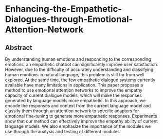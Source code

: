 # Enhancing-the-Empathetic-Dialogues-through-Emotional-Attention-Network

## Abstract

By understanding human emotions and responding to the corresponding emotions, an empathetic chatbot can significantly improve user satisfaction. However, due to the difficulty of accurately understanding and classifying human emotions in natural language, this problem is still far from well explored. At the same time, the few empathetic dialogue systems currently available have many limitations in application. This paper proposes a method to use emotional attention networks to improve the empathy capacity of current dialogue models, which will make the responses generated by language models more empathetic. In this approach, we encode the responses and context from the current language model and classify them through an attention network to specific adapters for emotional fine-tuning to generate more empathetic responses. Experiments show that our method can effectively improve the empathy ability of current language models. We also emphasize the importance of the modules we use through the analysis and testing of different modules.
